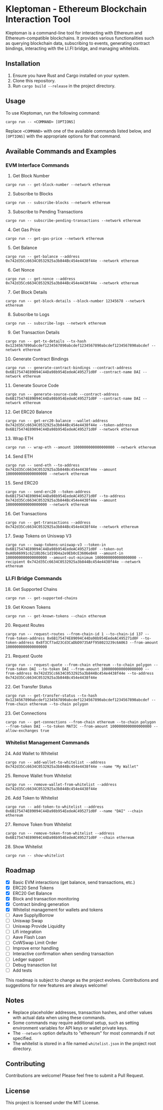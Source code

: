 # Kleptoman - Ethereum Blockchain Interaction Tool

Kleptoman is a command-line tool for interacting with Ethereum and Ethereum-compatible blockchains. It provides various functionalities such as querying blockchain data, subscribing to events, generating contract bindings, interacting with the LI.FI bridge, and managing whitelists.

## Installation

1. Ensure you have Rust and Cargo installed on your system.
2. Clone this repository.
3. Run `cargo build --release` in the project directory.

## Usage

To use Kleptoman, run the following command:

```
cargo run -- <COMMAND> [OPTIONS]
```

Replace `<COMMAND>` with one of the available commands listed below, and `[OPTIONS]` with the appropriate options for that command.

## Available Commands and Examples

### EVM Interface Commands

1. Get Block Number
```
cargo run -- get-block-number --network ethereum
```

2. Subscribe to Blocks
```
cargo run -- subscribe-blocks --network ethereum
```

3. Subscribe to Pending Transactions
```
cargo run -- subscribe-pending-transactions --network ethereum
```

4. Get Gas Price
```
cargo run -- get-gas-price --network ethereum
```

5. Get Balance
```
cargo run -- get-balance --address 0x742d35Cc6634C0532925a3b844Bc454e4438f44e --network ethereum
```

6. Get Nonce
```
cargo run -- get-nonce --address 0x742d35Cc6634C0532925a3b844Bc454e4438f44e --network ethereum
```

7. Get Block Details
```
cargo run -- get-block-details --block-number 12345678 --network ethereum
```

8. Subscribe to Logs
```
cargo run -- subscribe-logs --network ethereum
```

9. Get Transaction Details
```
cargo run -- get-tx-details --tx-hash 0x1234567890abcdef1234567890abcdef1234567890abcdef1234567890abcdef --network ethereum
```

10. Generate Contract Bindings
```
cargo run -- generate-contract-bindings --contract-address 0x6B175474E89094C44Da98b954EedeAC495271d0F --contract-name DAI --network ethereum
```

11. Generate Source Code
```
cargo run -- generate-source-code --contract-address 0x6B175474E89094C44Da98b954EedeAC495271d0F --contract-name DAI --network ethereum
```

12. Get ERC20 Balance
```
cargo run -- get-erc20-balance --wallet-address 0x742d35Cc6634C0532925a3b844Bc454e4438f44e --token-address 0x6B175474E89094C44Da98b954EedeAC495271d0F --network ethereum
```

13. Wrap ETH
```
cargo run -- wrap-eth --amount 1000000000000000000 --network ethereum
```

14. Send ETH
```
cargo run -- send-eth --to-address 0x742d35Cc6634C0532925a3b844Bc454e4438f44e --amount 1000000000000000000 --network ethereum
```

15. Send ERC20
```
cargo run -- send-erc20 --token-address 0x6B175474E89094C44Da98b954EedeAC495271d0F --to-address 0x742d35Cc6634C0532925a3b844Bc454e4438f44e --amount 1000000000000000000 --network ethereum
```

16. Get Transactions
```
cargo run -- get-transactions --address 0x742d35Cc6634C0532925a3b844Bc454e4438f44e --network ethereum
```

17. Swap Tokens on Uniswap V3
```
cargo run -- swap-tokens-uniswap-v3 --token-in 0x6B175474E89094C44Da98b954EedeAC495271d0F --token-out 0xA0b86991c6218b36c1d19D4a2e9Eb0cE3606eB48 --amount-in 1000000000000000000 --amount-out-minimum 1000000000000000000 --recipient 0x742d35Cc6634C0532925a3b844Bc454e4438f44e --network ethereum
```

### LI.FI Bridge Commands

18. Get Supported Chains
```
cargo run -- get-supported-chains
```

19. Get Known Tokens
```
cargo run -- get-known-tokens --chain ethereum
```

20. Request Routes
```
cargo run -- request-routes --from-chain-id 1 --to-chain-id 137 --from-token-address 0x6B175474E89094C44Da98b954EedeAC495271d0F --to-token-address 0x8f3Cf7ad23Cd3CaDbD9735AFf958023239c6A063 --from-amount 1000000000000000000
```

21. Request Quote
```
cargo run -- request-quote --from-chain ethereum --to-chain polygon --from-token DAI --to-token DAI --from-amount 1000000000000000000 --from-address 0x742d35Cc6634C0532925a3b844Bc454e4438f44e --to-address 0x742d35Cc6634C0532925a3b844Bc454e4438f44e
```

22. Get Transfer Status
```
cargo run -- get-transfer-status --tx-hash 0x1234567890abcdef1234567890abcdef1234567890abcdef1234567890abcdef --from-chain ethereum --to-chain polygon
```

23. Get Connections
```
cargo run -- get-connections --from-chain ethereum --to-chain polygon --from-token DAI --to-token MATIC --from-amount 1000000000000000000 --allow-exchanges true
```

### Whitelist Management Commands

24. Add Wallet to Whitelist
```
cargo run -- add-wallet-to-whitelist --address 0x742d35Cc6634C0532925a3b844Bc454e4438f44e --name "My Wallet"
```

25. Remove Wallet from Whitelist
```
cargo run -- remove-wallet-from-whitelist --address 0x742d35Cc6634C0532925a3b844Bc454e4438f44e
```

26. Add Token to Whitelist
```
cargo run -- add-token-to-whitelist --address 0x6B175474E89094C44Da98b954EedeAC495271d0F --name "DAI" --chain ethereum
```

27. Remove Token from Whitelist
```
cargo run -- remove-token-from-whitelist --address 0x6B175474E89094C44Da98b954EedeAC495271d0F --chain ethereum
```

28. Show Whitelist
```
cargo run -- show-whitelist
```

## Roadmap

- [x] Basic EVM interactions (get balance, send transactions, etc.)
- [x] ERC20 Send Tokens
- [x] ERC20 Get Balance
- [x] Block and transaction monitoring
- [x] Contract binding generation
- [x] Whitelist management for wallets and tokens
- [ ] Aave Supply/Borrow
- [ ] Uniswap Swap
- [ ] Uniswap Provide Liquidity
- [ ] Lifi integration
- [ ] Aave Flash Loan
- [ ] CoWSwap Limit Order
- [ ] Improve error handling
- [ ] Interactive confirmation when sending transaction
- [ ] Ledger support
- [ ] Debug tranasction list
- [ ] Add tests

This roadmap is subject to change as the project evolves. Contributions and suggestions for new features are always welcome!

## Notes

- Replace placeholder addresses, transaction hashes, and other values with actual data when using these commands.
- Some commands may require additional setup, such as setting environment variables for API keys or wallet private keys.
- The `--network` option defaults to "ethereum" for most commands if not specified.
- The whitelist is stored in a file named `whitelist.json` in the project root directory.

## Contributing

Contributions are welcome! Please feel free to submit a Pull Request.

## License

This project is licensed under the MIT License.